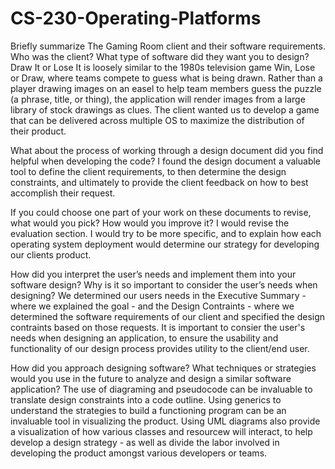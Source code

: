 # CS-230-Operating-Platforms
Briefly summarize The Gaming Room client and their software requirements. Who was the client? What type of software did they want you to design?
Draw It or Lose It is loosely similar to the 1980s television game Win, Lose or Draw, where teams compete to guess what is being drawn. Rather than a player drawing images on an easel to help team members guess the puzzle (a phrase, title, or thing), the application will render images from a large library of stock drawings as clues. The client wanted us to develop a game that can be delivered across multiple OS to maximize the distribution of their product. 

What about the process of working through a design document did you find helpful when developing the code?
I found the design document a valuable tool to define the client requirements, to then determine the design constraints, and ultimately to provide the client feedback on how to best accomplish their request.

If you could choose one part of your work on these documents to revise, what would you pick? How would you improve it?
I would revise the evaluation section. I would try to be more specific, and to explain how each operating system deployment would determine our strategy for developing our clients product. 

How did you interpret the user’s needs and implement them into your software design? Why is it so important to consider the user’s needs when designing?
We determined our users needs in the Executive Summary - where we explained the goal - and the Design Contraints - where we determined the software requirements of our client and specified the design contraints based on those requests. It is important to consier the user's needs when designing an application, to ensure the usability and functionality of our design process provides utility to the client/end user.  

How did you approach designing software? What techniques or strategies would you use in the future to analyze and design a similar software application?
The use of diagraming and pseudocode can be invaluable to translate design constraints into a code outline. Using generics to understand the strategies to build a functioning program can be an invaluable tool in visualizing the product. Using UML diagrams also provide a visualization of how various classes and resourcew will interact, to help develop a design strategy - as well as divide the labor involved in developing the product amongst various developers or teams. 

